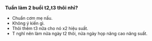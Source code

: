 ### Tuần làm 2 buổi t2,t3 thôi nhỉ?
* Chuẩn cơm mẹ nấu.
* Không ý kiến gì.
* Thôi thêm t3 nữa cho nó x2 hiệu suất.
* T nghĩ nên làm nửa ngày t2 thôi, nửa ngày họp nâng cao năng suất.
